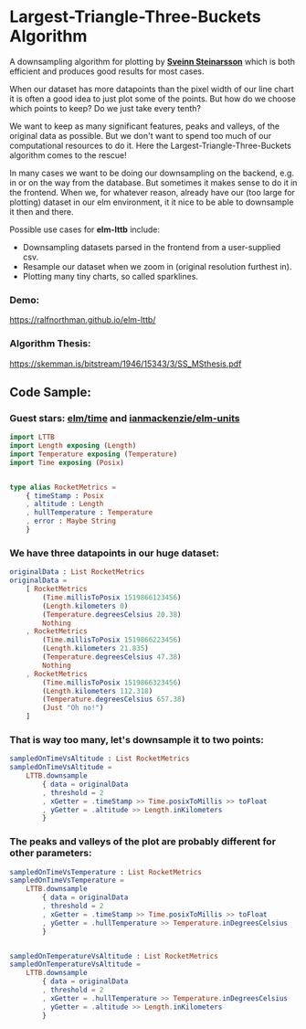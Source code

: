 # Largest-Triangle-Three-Buckets Algorithm

A downsampling algorithm for plotting by [**Sveinn Steinarsson**](https://skemman.is/bitstream/1946/15343/3/SS_MSthesis.pdf) which is both efficient and produces good results for most cases.

When our dataset has more datapoints than the pixel width of our line chart it is often a good idea to just plot some of the points. But how do we choose which points to keep? Do we just take every tenth?

We want to keep as many significant features, peaks and valleys, of the original data as possible. But we don't want to spend too much of our computational resources to do it. Here the Largest-Triangle-Three-Buckets algorithm comes to the rescue!

In many cases we want to be doing our downsampling on the backend, e.g. in or on the way from the database. But sometimes it makes sense to do it in the frontend. When we, for whatever reason, already have our (too large for plotting) dataset in our elm environment, it it nice to be able to downsample it then and there.

Possible use cases for **elm-lttb** include:

- Downsampling datasets parsed in the frontend from a user-supplied csv.
- Resample our dataset when we zoom in (original resolution furthest in).
- Plotting many tiny charts, so called sparklines.

### Demo:

https://ralfnorthman.github.io/elm-lttb/

### Algorithm Thesis:

https://skemman.is/bitstream/1946/15343/3/SS_MSthesis.pdf

## Code Sample:

### Guest stars: [elm/time](https://package.elm-lang.org/packages/elm/time/latest/) and [ianmackenzie/elm-units](https://package.elm-lang.org/packages/ianmackenzie/elm-units/latest/)

```elm
import LTTB
import Length exposing (Length)
import Temperature exposing (Temperature)
import Time exposing (Posix)


type alias RocketMetrics =
    { timeStamp : Posix
    , altitude : Length
    , hullTemperature : Temperature
    , error : Maybe String
    }
```
### We have three datapoints in our huge dataset:
```elm
originalData : List RocketMetrics
originalData =
    [ RocketMetrics
        (Time.millisToPosix 1519866123456)
        (Length.kilometers 0)
        (Temperature.degreesCelsius 20.38)
        Nothing
    , RocketMetrics
        (Time.millisToPosix 1519866223456)
        (Length.kilometers 21.835)
        (Temperature.degreesCelsius 47.38)
        Nothing
    , RocketMetrics
        (Time.millisToPosix 1519866323456)
        (Length.kilometers 112.318)
        (Temperature.degreesCelsius 657.38)
        (Just "Oh no!")
    ]
```
### That is way too many, let's downsample it to two points:
```elm
sampledOnTimeVsAltitude : List RocketMetrics
sampledOnTimeVsAltitude =
    LTTB.downsample
        { data = originalData
        , threshold = 2
        , xGetter = .timeStamp >> Time.posixToMillis >> toFloat
        , yGetter = .altitude >> Length.inKilometers
        }
```
### The peaks and valleys of the plot are probably different for other parameters:
```elm
sampledOnTimeVsTemperature : List RocketMetrics
sampledOnTimeVsTemperature =
    LTTB.downsample
        { data = originalData
        , threshold = 2
        , xGetter = .timeStamp >> Time.posixToMillis >> toFloat
        , yGetter = .hullTemperature >> Temperature.inDegreesCelsius
        }


sampledOnTemperatureVsAltitude : List RocketMetrics
sampledOnTemperatureVsAltitude =
    LTTB.downsample
        { data = originalData
        , threshold = 2
        , xGetter = .hullTemperature >> Temperature.inDegreesCelsius
        , yGetter = .altitude >> Length.inKilometers
        }
```
